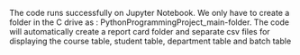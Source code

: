 The code runs successfully on Jupyter Notebook. We only have to create a folder in the C drive as : PythonProgrammingProject_main-folder.
The code will automatically create a report card folder and separate csv files for displaying the course table, student table, department table and batch table


